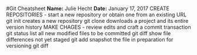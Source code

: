#Git Cheatsheet
**Name:** Julie Hecht
**Date:** January 17, 2017
CREATE REPOSITORIES - start a new repository or obtain one from an existing URL
git init
creates a new repository
git clone
downloads a project and its entire version history
MAKE CHAGES - review edits and craft a commit transaction
git status
list all new modified files to be committed
git diff 
show file differences not yet staged
git add
snapshot the file in preparation for versioning
git diff

